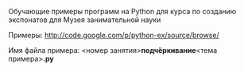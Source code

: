 Обучающие примеры программ на Python для курса по созданию экспонатов для Музея занимательной науки

Примеры: http://code.google.com/p/python-ex/source/browse/

Имя файла примера: <номер занятия>**подчёркивание**<тема примера>**.py**